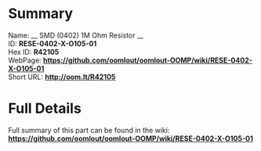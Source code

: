 
Summary
=================
  
Name: __ SMD (0402) 1M Ohm Resistor __    
ID: __RESE-0402-X-O105-01__   
Hex ID: __R42105__   
WebPage: __https://github.com/oomlout/oomlout-OOMP/wiki/RESE-0402-X-O105-01__   
Short URL: __http://oom.lt/R42105__   

Full Details
==========================
Full summary of this part can be found in the wiki:   
__https://github.com/oomlout/oomlout-OOMP/wiki/RESE-0402-X-O105-01__    

